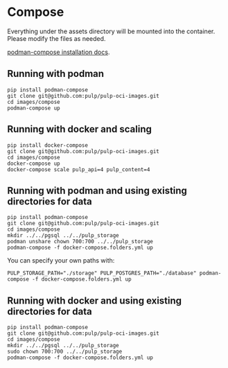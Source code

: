 # Compose

Everything under the assets directory will be mounted into the container.
Please modify the files as needed.

[podman-compose installation docs](https://github.com/containers/podman-compose#installation).

## Running with podman

```shell
pip install podman-compose
git clone git@github.com:pulp/pulp-oci-images.git
cd images/compose
podman-compose up
```

## Running with docker and scaling

```shell
pip install docker-compose
git clone git@github.com:pulp/pulp-oci-images.git
cd images/compose
docker-compose up
docker-compose scale pulp_api=4 pulp_content=4
```

## Running with podman and using existing directories for data
```shell
pip install podman-compose
git clone git@github.com:pulp/pulp-oci-images.git
cd images/compose
mkdir ../../pgsql ../../pulp_storage
podman unshare chown 700:700 ../../pulp_storage
podman-compose -f docker-compose.folders.yml up
```
You can specify your own paths with:

```
PULP_STORAGE_PATH="./storage" PULP_POSTGRES_PATH="./database" podman-compose -f docker-compose.folders.yml up
```


## Running with docker and using existing directories for data
```shell
pip install podman-compose
git clone git@github.com:pulp/pulp-oci-images.git
cd images/compose
mkdir ../../pgsql ../../pulp_storage
sudo chown 700:700 ../../pulp_storage
podman-compose -f docker-compose.folders.yml up
```
